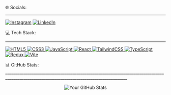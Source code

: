 🌐 Socials:
__________________________________________________________________________________________________________________________________________
<a href="https://www.instagram.com/_mhsn.ashrfi_/" rel="nofollow"><img src="https://camo.githubusercontent.com/c8bd82d89314e366e096370c91aa3551ed65626c3da39b485720548d873d241f/68747470733a2f2f696d672e736869656c64732e696f2f62616467652f496e7374616772616d2d2532334534343035462e7376673f6c6f676f3d496e7374616772616d266c6f676f436f6c6f723d7768697465" alt="Instagram" data-canonical-src="https://img.shields.io/badge/Instagram-%23E4405F.svg?logo=Instagram&amp;logoColor=white" style="max-width: 100%;"></a>
<a href="www.linkedin.com/in/mohsen-ashrafi-961353362" rel="nofollow"><img src="https://camo.githubusercontent.com/bbd5a3be2124528ab2064d49356ed845b5f9a05fc79c603e25c76c6601e28b67/68747470733a2f2f696d672e736869656c64732e696f2f62616467652f4c696e6b6564496e2d2532333030373742352e7376673f6c6f676f3d6c696e6b6564696e266c6f676f436f6c6f723d7768697465" alt="LinkedIn" data-canonical-src="https://img.shields.io/badge/LinkedIn-%230077B5.svg?logo=linkedin&amp;logoColor=white" style="max-width: 100%;"></a>

💻 Tech Stack:
__________________________________________________________________________________________________________________________________________
<p align="left">
  <a href="https://www.w3.org/html/" target="_blank">
    <img src="https://img.shields.io/badge/HTML5-E34F26?style=flat-square&logo=html5&logoColor=white" alt="HTML5" />
  </a>
  <a href="https://www.w3.org/TR/css3-roadmap/" target="_blank">
    <img src="https://img.shields.io/badge/CSS3-1572B6?style=flat-square&logo=css3&logoColor=white" alt="CSS3" />
  </a>
  <a href="https://developer.mozilla.org/en-US/docs/Web/JavaScript" target="_blank">
    <img src="https://img.shields.io/badge/JavaScript-F7DF1E?style=flat-square&logo=javascript&logoColor=black" alt="JavaScript" />
  </a>
  <a href="https://reactjs.org/" target="_blank">
    <img src="https://img.shields.io/badge/React-61DAFB?style=flat-square&logo=react&logoColor=black" alt="React" />
  </a>
  <a href="https://tailwindcss.com/" target="_blank">
    <img src="https://img.shields.io/badge/TailwindCSS-06B6D4?style=flat-square&logo=tailwindcss&logoColor=white" alt="TailwindCSS" />
  </a>
  <a href="https://www.typescriptlang.org/" target="_blank">
    <img src="https://img.shields.io/badge/TypeScript-3178C6?style=flat-square&logo=typescript&logoColor=white" alt="TypeScript" />
  </a>
  <a href="https://redux.js.org/" target="_blank">
    <img src="https://img.shields.io/badge/Redux-764ABC?style=flat-square&logo=redux&logoColor=white" alt="Redux" />
  </a>
  <a href="https://vitejs.dev/" target="_blank">
    <img src="https://img.shields.io/badge/Vite-646CFF?style=flat-square&logo=vite&logoColor=white" alt="Vite" />
  </a>
</p>
📊 GitHub Stats:
__________________________________________________________________________________________________________________________________________
<p align="center">
  <img src="https://github-readme-stats.vercel.app/api?username=Mohsen-Ashrafi&show_icons=true&hide_title=true&hide=prs&count_private=true&include_all_commits=true&hide_border=true&theme=radical" alt="Your GitHub Stats" />
</p>


